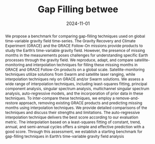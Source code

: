 ---
title: "Gap Filling betwee"
date: 2024-11-01
authors: "**Lecomte, H.**, Rosat, S. and Mandea, M."
publication_types: "2"
abstract: "We propose a benchmark for comparing gap-filling techniques used on global time-variable gravity field time-series. The Gravity Recovery and Climate Experiment (GRACE) and the GRACE Follow-On missions provide products to study the Earth’s time-variable gravity field. However, the presence of missing months in the measurements poses challenges for understanding specific Earth processes through the gravity field. We reproduce, adapt, and compare satellite-monitoring and interpolation techniques for filling these missing months in GRACE and GRACE Follow-On products on a global scale. Satellite-monitoring techniques utilize solutions from Swarm and satellite laser ranging, while interpolation techniques rely on GRACE and/or Swarm solutions. We assess a wide range of interpolation techniques, including least-squares fitting, principal component analysis, singular spectrum analysis, multichannel singular spectrum analysis, auto-regressive models, and the incorporation of prior data in these techniques. To inter-compare these techniques, we employ a remove-and-restore approach, removing existing GRACE products and predicting missing months using interpolation techniques. We provide detailed comparisons of the techniques and discuss their strengths and limitations. The auto-regressive interpolation technique delivers the best score according to our evaluation metric. The interpolation based on a least-squares fitting of constant, trend, annual, and semi-annual cycles offers a simple and effective prediction with a good score. Through this assessment, we establish a starting benchmark for gap-filling techniques in Earth’s time-variable gravity field analysis"
publication: "Journal of Geodesy"
info: ", 98, 107"
doi: "https://doi.org/10.1007/s00190-024-01917-3"
note: ""
folder_name: "Lecomte_2024"
---